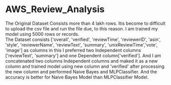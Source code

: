 # AWS_Review_Analysis
The Original Dataset Consists more than 4 lakh rows. Itis become to difficult to upload the csv file and run the file due, to this reason. I am trained my model using 5000 rows or records.  
The Dataset consists ['overall', 'verified', 'reviewTime', 'reviewerID', 'asin', 'style', 'reviewerName', 'reviewText', 'summary', 'unixReviewTime','vote', 'image'] as columns in this I preferred two Independent columns ['reviewText', 'summary'] and one Dependent column['verified']. 
And I am concatenated two columns Independent columns and maked it as a new column and trained model using new column and 'verified' after processing the new column and performed Naive Bayes and MLPClassifier. 
And the accuracy is better for Naive Bayes Model than MLPClassifier Model.
